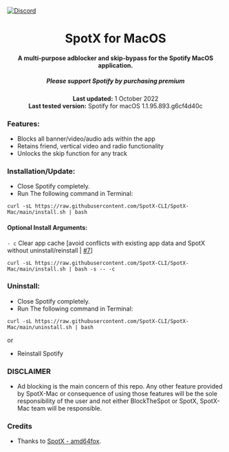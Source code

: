 [![Discord](https://discord.com/api/guilds/807273906872123412/widget.png)](https://discord.gg/p43cusgUPm)

<center>
    <h1 align="center">SpotX for MacOS</h1>
    <h4 align="center">A multi-purpose adblocker and skip-bypass for the Spotify MacOS application.</h4>
    <h5 align="center">Please support Spotify by purchasing premium</h5>
    <p align="center">
        <strong>Last updated:</strong> 1 October 2022<br>
        <strong>Last tested version:</strong> Spotify for macOS 1.1.95.893.g6cf4d40c
    </p> 
</center>

### Features:

- Blocks all banner/video/audio ads within the app
- Retains friend, vertical video and radio functionality
- Unlocks the skip function for any track

### Installation/Update:

- Close Spotify completely.
- Run The following command in Terminal:

```
curl -sL https://raw.githubusercontent.com/SpotX-CLI/SpotX-Mac/main/install.sh | bash
```

#### Optional Install Arguments:
`- c` Clear app cache [avoid conflicts with existing app data and SpotX without uninstall/reinstall | [#7](https://github.com/SpotX-CLI/SpotX-Mac/pull/7)]
    
```
curl -sL https://raw.githubusercontent.com/SpotX-CLI/SpotX-Mac/main/install.sh | bash -s -- -c
```


### Uninstall:

- Close Spotify completely.
- Run The following command in Terminal:

```
curl -sL https://raw.githubusercontent.com/SpotX-CLI/SpotX-Mac/main/uninstall.sh | bash
```

or

- Reinstall Spotify

### DISCLAIMER

- Ad blocking is the main concern of this repo. Any other feature provided by SpotX-Mac or consequence of using those features will be the sole responsibility of the user and not either BlockTheSpot or SpotX, SpotX-Mac team will be responsible.

### Credits

- Thanks to [SpotX - amd64fox](https://github.com/amd64fox/spotx).
